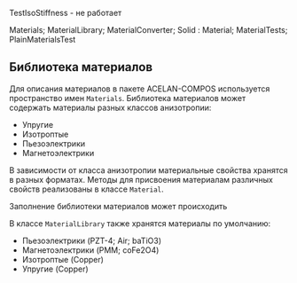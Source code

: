 TestIsoStiffness - не работает

Materials;
MaterialLibrary;
MaterialConverter;
Solid : Material;
MaterialTests;
PlainMaterialsTest

## Библиотека материалов

Для описания материалов в пакете ACELAN-COMPOS используется пространство имен ```Materials```.
Библиотека материалов может содержать материалы разных классов анизотропии:
- Упругие
- Изотроптые 
- Пьезоэлектрики
- Магнетоэлектрики

В зависимости от класса анизотропии материальные свойства хранятся в разных форматах. Методы для присвоения материалам различных свойств реализованы в классе ```Material```.

Заполнение библиотеки материалов может происходить

В классе ```MaterialLibrary``` также хранятся материалы по умолчанию:
- Пьезоэлектрики
    (PZT-4;
    Air; 
    baTiO3)
- Магнетоэлектрики
    (PMM;
    coFe2O4)
- Изотроптые 
    (Copper)
- Упругие
    (Copper)


